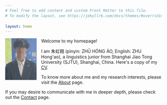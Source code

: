 ```yaml
---
# Feel free to add content and custom Front Matter to this file.
# To modify the layout, see https://jekyllrb.com/docs/themes/#overriding-theme-defaults

layout: home
---
```

<style>
    .float-left {
        float: left;
        margin: 0 15px 15px 0;
        width: 20%;
        height: auto;
    }
</style>

<img src="/assets/images/mypic.jpg" alt="替代文本" class="float-left">


Welcome to my homepage!

I am 朱虹翱 (pinyin: ZHŪ HÓNG ÁO, English: ZHU Hong'ao), a linguistics junior from Shanghai Jiao Tong University (SJTU), Shanghai, China. Here's a copy of my [CV].

To know more about me and my research interests, please visit the [About] page.

If you may desire to communicate with me in deeper depth, please check out the [Contact] page.

[About]: /about.markdown/
[Contact]: /contact.markdown/
[CV]: /assets/pdf/CV.pdf